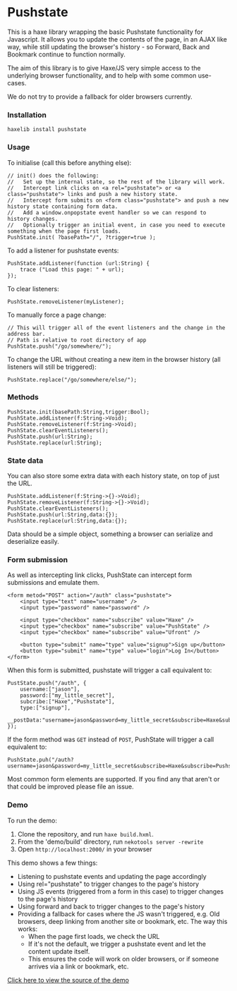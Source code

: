 Pushstate
=========

This is a haxe library wrapping the basic Pushstate functionality for Javascript.  It allows you to update the contents of the page, in an AJAX like way, while still updating the browser's history - so Forward, Back and Bookmark continue to function normally.

The aim of this library is to give Haxe/JS very simple access to the underlying browser functionality, and to help with some common use-cases.

We do not try to provide a fallback for older browsers currently.

### Installation

    haxelib install pushstate

### Usage

To initialise (call this before anything else):

	// init() does the following:
	//   Set up the internal state, so the rest of the library will work.
	//   Intercept link clicks on <a rel="pushstate"> or <a class="pushstate"> links and push a new history state.
	//   Intercept form submits on <form class="pushstate"> and push a new history state containing form data.
	//   Add a window.onpopstate event handler so we can respond to history changes.
	//   Optionally trigger an initial event, in case you need to execute something when the page first loads.
	PushState.init( ?basePath="/", ?trigger=true );

To add a listener for pushstate events:

	PushState.addListener(function (url:String) {
		trace ("Load this page: " + url);
	});

To clear listeners:

	PushState.removeListener(myListener);

To manually force a page change:

	// This will trigger all of the event listeners and the change in the address bar.
	// Path is relative to root directory of app
	PushState.push("/go/somewhere/");

To change the URL without creating a new item in the browser history (all listeners will still be triggered):

	PushState.replace("/go/somewhere/else/");

### Methods

	PushState.init(basePath:String,trigger:Bool);
	PushState.addListener(f:String->Void);
	PushState.removeListener(f:String->Void);
	PushState.clearEventListeners();
	PushState.push(url:String);
	PushState.replace(url:String);

### State data

You can also store some extra data with each history state, on top of just the URL.

	PushState.addListener(f:String->{}->Void);
	PushState.removeListener(f:String->{}->Void);
	PushState.clearEventListeners();
	PushState.push(url:String,data:{});
	PushState.replace(url:String,data:{});

Data should be a simple object, something a browser can serialize and deserialize easily.

### Form submission

As well as intercepting link clicks, PushState can intercept form submissions and emulate them.

	<form metod="POST" action="/auth" class="pushstate">
		<input type="text" name="username" />
		<input type="password" name="password" />

		<input type="checkbox" name="subscribe" value="Haxe" />
		<input type="checkbox" name="subscribe" value="PushState" />
		<input type="checkbox" name="subscribe" value="Ufront" />

		<button type="submit" name="type" value="signup">Sign up</button>
		<button type="submit" name="type" value="login">Log In</button>
	</form>

When this form is submitted, pushstate will trigger a call equivalent to:

	PustState.push("/auth", {
		username:["jason"],
		password:["my_little_secret"],
		subcribe:["Haxe","Pushstate"],
		type:["signup"],
		__postData:"username=jason&password=my_little_secret&subscribe=Haxe&subscribe=Pushstate&type=signup"
	});

If the form method was `GET` instead of `POST`, PushState will trigger a call equivalent to:

	PushState.puh("/auth?username=jason&password=my_little_secret&subscribe=Haxe&subscribe=Pushstate&type=signup");

Most common form elements are supported.  If you find any that aren't or that could be improved please file an issue.

### Demo

To run the demo:

1. Clone the repository, and run `haxe build.hxml`.  
2. From the 'demo/build' directory, run `nekotools server -rewrite`
3. Open `http://localhost:2000/` in your browser

This demo shows a few things:

 * Listening to pushstate events and updating the page accordingly
 * Using rel="pushstate" to trigger changes to the page's history
 * Using JS events (triggered from a form in this case) to trigger changes to the page's history
 * Using forward and back to trigger changes to the page's history
 * Providing a fallback for cases where the JS wasn't triggered, e.g. Old browsers, deep linking from another site or bookmark, etc.  The way this works:
 	* When the page first loads, we check the URL
 	* If it's not the default, we trigger a pushstate event and let the content update itself.
 	* This ensures the code will work on older browsers, or if someone arrives via a link or bookmark, etc.

[Click here to view the source of the demo](https://github.com/jasononeil/hxpushstate/blob/master/src/demo/Test.hx)
